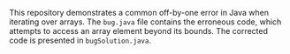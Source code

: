 This repository demonstrates a common off-by-one error in Java when iterating over arrays.  The `bug.java` file contains the erroneous code, which attempts to access an array element beyond its bounds. The corrected code is presented in `bugSolution.java`.